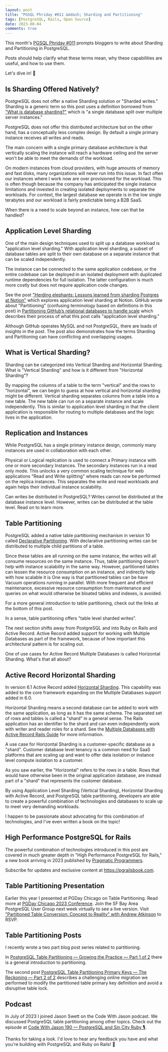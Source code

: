 ```yaml
---
layout: post
title: "PGSQL Phriday #011 &mdash; Sharding and Partitioning"
tags: [PostgreSQL, Rails, Open Source]
date: 2023-08-04
comments: true
---
```


This month's [PGSQL Phriday #011](https://engineering.adjust.com/post/pgsql_phriday_011_-_partitioning_vs_sharding_in_postgresql/) prompts bloggers to write about Sharding and Partitioning in PostgreSQL.

Posts should help clarify what these terms mean, why these capabilities are useful, and how to use them.

Let's dive in! 🤿

## Is Sharding Offered Natively?
PostgreSQL does not offer a native Sharding solution or "Sharded writes." Sharding is a generic term so this post uses a definition borrowed from ["What is database sharding?"](https://aws.amazon.com/what-is/database-sharding/) which is "a single database split over multiple server instances."

PostgreSQL does not offer this distributed architecture but on the other hand, has a conceptually less complex design. By default a single primary instance receives all writes and reads.

The main concern with a single primary database architecture is that vertically scaling the instance will reach a hardware ceiling and the server won't be able to meet the demands of the workload.

On modern instances from cloud providers, with huge amounts of memory and fast disks, many organizations will never run into this issue. In fact often our instances where I work now are over provisioned for the workload. This is often though because the company has anticipated the single instance limitations and invested in creating isolated deployments to separate the workloads. For context, the largest database we operate is in the low single terabytes and our workload is fairly predictable being a B2B SaaS.

When there is a need to scale beyond an instance, how can that be handled?

## Application Level Sharding
One of the main design techniques used to split up a database workload is "application level sharding." With application level sharding, a subset of database tables are split to their own database on a separate instance that can be scaled independently.

The instance can be connected to the same application codebase, or the entire codebase can be deployed in an isolated deployment with duplicated runtime dependencies for full isolation. The latter configuration is much more costly but does not require application code changes.

See the post ["Herding elephants: Lessons learned from sharding Postgres at Notion"](https://www.notion.so/blog/sharding-postgres-at-notion) which explores application level sharding at Notion. GitHub wrote about "Partitioning" (confusing terminology based on definitions in this post) in [Partitioning GitHub’s relational databases to handle scale](https://github.blog/2021-09-27-partitioning-githubs-relational-databases-scale/) which describes their process of what this post calls "application level sharding."

Although GitHub operates MySQL and not PostgreSQL, there are loads of insights in the post. The post also demonstrates how the terms Sharding and Partitioning can have conflicting and overlapping usages.

## What is Vertical Sharding?
Sharding can be categorized into Vertical Sharding and Horizontal Sharding. What is "Vertical Sharding" and how is it different from "Horizontal Sharding"?

By mapping the columns of a table to the term "vertical" and the rows to "horizontal", we can begin to guess at how vertical and horizontal sharding might be different. Vertical sharding separates columns from a table into a new table. The new table can run on a separate instance and scale independently. This is similar to application level sharding in that the client application is responsible for routing to multiple databases and the logic lives in the application.

## Replication and Instances
While PostgreSQL has a single primary instance design, commonly many instances are used in collaboration with each other.

Physical or Logical replication is used to connect a Primary instance with one or more secondary Instances. The secondary instances run in a read only mode. This unlocks a very common scaling technique for web applications "Read and Write splitting" where reads can now be performed on the replica instances. This separates the write and read workloads and again helps their individual instance scalability.

Can writes be distributed in PostgreSQL? Writes cannot be distributed at the database instance level. However, writes can be distributed at the table level.
Read on to learn more.

## Table Partitioning
PostgreSQL added a native table partitioning mechanism in version 10 called [Declarative Partitioning](https://www.postgresql.org/docs/current/ddl-partitioning.html). With declarative partitioning writes can be distributed to multiple child partitions of a table.

Since these tables are all running on the same instance, the writes will all consume resources on the same instance. Thus, table partitioning doesn't help with instance scalability in the same way. However, partitioned tables can lessen the resource consumption on an instance, and indirectly help with how scalable it is One way is that partitioned tables can be have Vacuum operations running in parallel. With more frequent and efficient maintenance, excessive resource consumption from maintenance and queries on what would otherwise be bloated tables and indexes, is avoided.

For a more general introduction to table partitioning, check out the links at the bottom of this post.

In a sense, table partitioning offers "table level sharded writes".

The next section shifts away from PostgreSQL and into Ruby on Rails and Active Record. Active Record added support for working with Multiple Databases as part of the framework, because of how important this architectural pattern is for scaling out.

One of use cases for Active Record Multiple Databases is called Horizontal Sharding. What's that all about?

## Active Record Horizontal Sharding
In version 6.1 Active Record added [Horizontal Sharding](https://edgeguides.rubyonrails.org/active_record_multiple_databases.html#horizontal-sharding). This capability was added to the core framework expanding on the Multiple Databases support added in 6.0.

Horizontal Sharding means a second database can be added to work with the same application, as long as it has the same schema. The separated set of rows and tables is called a "shard" in a general sense. The Rails application has an identifier to the shard and can even independently work with writer and reader roles for a shard. See the [Multiple Databases with Active Record Rails Guide](https://guides.rubyonrails.org/active_record_multiple_databases.html) for more information.

A use case for Horizontal Sharding is a customer-specific database as a "shard". Customer database level tenancy is a common need for SaaS platforms that are scaling  up and want to offer data isolation or instance level compute isolation to a customer.

As you saw earlier, the "Horizontal" refers to the rows in a table. Rows that would have otherwise been in the original application database, are instead part of a "shard" that represents the customer database.

By using Application Level Sharding (Vertical Sharding), Horizontal Sharding with Active Record, and PostgreSQL table partitioning, developers are able to create a powerful combination of technologies and databases to scale up to meet very demanding workloads.

I happen to be passionate about advocating for this combination of technologies, and I've even written a book on the topic!

## High Performance PostgreSQL for Rails
The powerful combination of technologies introduced in this post are covered in much greater depth in "High Performance PostgreSQL for Rails," a new book arriving in 2023 published by [Pragmatic Programmers](https://pragprog.com).

Subscribe for updates and exclusive content at <https://pgrailsbook.com>.


## Table Partitioning Presentation
Earlier this year I presented at PGDay Chicago on Table Partitioning. Read more at [PGDay Chicago 2023 Conference](/blog/2023/05/24/pgday-chicago). Join the SF Bay Area PostgreSQL User Group next week virtually to see a live version. Visit ["Partitioned Table Conversion: Concept to Reality" with Andrew Atkinson](https://www.meetup.com/postgresql-1/events/295042365/) to RSVP.


## Table Partitioning Posts
I recently wrote a two part blog post series related to partitioning.

In [PostgreSQL Table Partitioning — Growing the Practice — Part 1 of 2](/blog/2023/07/27/partitioning-growing-practice) there is a general introduction to partitioning.

The second post [PostgreSQL Table Partitioning Primary Keys — The Reckoning — Part 2 of 2](/blog/2023/07/28/partitioning-primary-keys-reckoning) describes a challenging online migration we performed to modify the partitioned table primary key definition and avoid a disruptive table lock.

## Podcast
In July of 2023 I joined Jason Swett on the Code With Jason podcast. We discussed PostgreSQL table partitioning among other topics. Check out the episode at [Code With Jason 190 — PostgreSQL and Sin City Ruby 🎙️](/blog/2023/07/28/code-with-jason-postgresql-sin-city-ruby).

Thanks for taking a look. I'd love to hear any feedback you have and what you're building with PostgreSQL and Ruby on Rails! 👋
